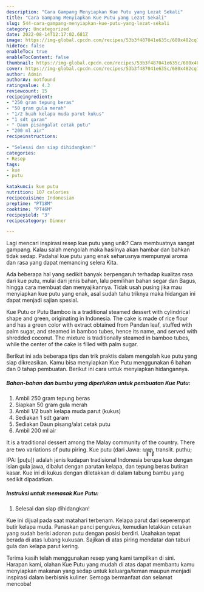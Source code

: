 ```yaml
---
description: "Cara Gampang Menyiapkan Kue Putu yang Lezat Sekali"
title: "Cara Gampang Menyiapkan Kue Putu yang Lezat Sekali"
slug: 544-cara-gampang-menyiapkan-kue-putu-yang-lezat-sekali
category: Uncategorized
date: 2022-08-14T12:17:02.681Z
image: https://img-global.cpcdn.com/recipes/53b3f487041e635c/680x482cq70/kue-putu-foto-resep-utama.jpg
hideToc: false
enableToc: true
enableTocContent: false
thumbnail: https://img-global.cpcdn.com/recipes/53b3f487041e635c/680x482cq70/kue-putu-foto-resep-utama.jpg
cover: https://img-global.cpcdn.com/recipes/53b3f487041e635c/680x482cq70/kue-putu-foto-resep-utama.jpg
author: Admin
authorAv: notfound
ratingvalue: 4.3
reviewcount: 15
recipeingredient:
- "250 gram tepung beras"
- "50 gram gula merah"
- "1/2 buah kelapa muda parut kukus"
- "1 sdt garam"
- " Daun pisangalat cetak putu"
- "200 ml air"
recipeinstructions:

- "Selesai dan siap dihidangkan!"
categories:
- Resep
tags:
- kue
- putu

katakunci: kue putu 
nutrition: 107 calories
recipecuisine: Indonesian
preptime: "PT18M"
cooktime: "PT46M"
recipeyield: "3"
recipecategory: Dinner

---
```





Lagi mencari inspirasi resep kue putu yang unik? Cara membuatnya sangat gampang. Kalau salah mengolah maka hasilnya akan hambar dan bahkan tidak sedap. Padahal kue putu yang enak seharusnya mempunyai aroma dan rasa yang dapat memancing selera Kita.





Ada beberapa hal yang sedikit banyak berpengaruh terhadap kualitas rasa dari kue putu, mulai dari jenis bahan, lalu pemilihan bahan segar dan Bagus, hingga cara membuat dan menyajikannya. Tidak usah pusing jika mau menyiapkan kue putu yang enak,      asal sudah tahu triknya maka hidangan ini dapat menjadi sajian spesial.














Kue Putu or Putu Bamboo is a traditional steamed dessert with cylindrical shape and green, originating in Indonesia. The cake is made of rice flour and has a green color with extract obtained from Pandan leaf, stuffed with palm sugar, and steamed in bamboo tubes, hence its name, and served with shredded coconut. The mixture is traditionally steamed in bamboo tubes, while the center of the cake is filled with palm sugar.






Berikut ini ada beberapa tips dan trik praktis dalam mengolah kue putu yang siap dikreasikan. Kamu bisa menyiapkan Kue Putu menggunakan 6 bahan dan 0 tahap pembuatan. Berikut ini cara untuk menyiapkan hidangannya.

<!--inarticleads1-->

##### Bahan-bahan dan bumbu yang diperlukan untuk pembuatan Kue Putu:

1. Ambil 250 gram tepung beras
1. Siapkan 50 gram gula merah
1. Ambil 1/2 buah kelapa muda parut (kukus)
1. Sediakan 1 sdt garam
1. Sediakan  Daun pisang/alat cetak putu
1. Ambil 200 ml air


It is a traditional dessert among the Malay community of the country. There are two variations of putu piring. Kue putu (dari Jawa: ꦥꦸꦛꦸ, translit. puthu; IPA: [puʈu]) adalah jenis kudapan tradisional Indonesia berupa kue dengan isian gula jawa, dibalut dengan parutan kelapa, dan tepung beras butiran kasar. Kue ini di kukus dengan diletakkan di dalam tabung bambu yang sedikit dipadatkan. 

<!--inarticleads2-->

##### Instruksi untuk memasak Kue Putu:


1. Selesai dan siap dihidangkan!

Kue ini dijual pada saat matahari terbenam. Kelapa parut dari seperempat butir kelapa muda. Panaskan panci pengukus, kemudian letakkan cetakan yang sudah berisi adonan putu dengan posisi berdiri. Usahakan tepat berada di atas lubang kukusan. Sajikan di atas piring mendatar dan taburi gula dan kelapa parut kering. 

Terima kasih telah menggunakan resep yang kami tampilkan di sini. Harapan kami, olahan Kue Putu yang mudah di atas dapat membantu kamu menyiapkan makanan yang sedap untuk keluarga/teman maupun menjadi inspirasi dalam berbisnis kuliner. Semoga bermanfaat dan selamat mencoba!
